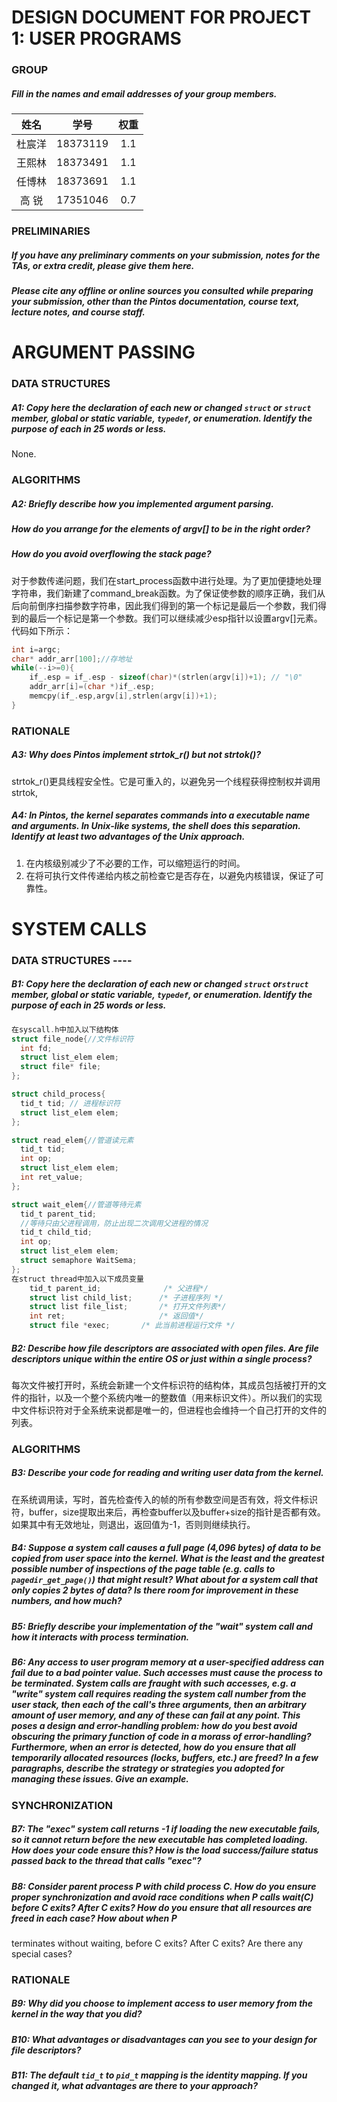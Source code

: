 

# DESIGN DOCUMENT FOR PROJECT 1: USER PROGRAMS

### GROUP 

##### Fill in the names and email addresses of your group members.



|  姓名  |   学号   | 权重 |
| :----: | :------: | :--: |
| 杜宸洋 | 18373119 | 1.1  |
| 王熙林 | 18373491 | 1.1  |
| 任博林 | 18373691 | 1.1  |
| 高  锐 | 17351046 | 0.7  |



### PRELIMINARIES

##### If you have any preliminary comments on your submission, notes for the TAs, or extra credit, please give them here.

##### Please cite any offline or online sources you consulted while preparing your submission, other than the Pintos documentation, course text, lecture notes, and course staff.

<div STYLE="page-break-after: always;"></div>

# ARGUMENT PASSING


### DATA STRUCTURES

##### A1: Copy here the declaration of each new or changed `struct` or `struct` member, global or static variable, `typedef`, or enumeration.  Identify the purpose of each in 25 words or less.

None.

### ALGORITHMS

##### A2: Briefly describe how you implemented argument parsing.  

##### How do you arrange for the elements of argv[] to be in the right order?

##### How do you avoid overflowing the stack page?

对于参数传递问题，我们在start_process函数中进行处理。为了更加便捷地处理字符串，我们新建了command_break函数。为了保证使参数的顺序正确，我们从后向前倒序扫描参数字符串，因此我们得到的第一个标记是最后一个参数，我们得到的最后一个标记是第一个参数。我们可以继续减少esp指针以设置argv[]元素。代码如下所示：
```c
int i=argc;
char* addr_arr[100];//存地址
while(--i>=0){
    if_.esp = if_.esp - sizeof(char)*(strlen(argv[i])+1); // "\0"
    addr_arr[i]=(char *)if_.esp;
    memcpy(if_.esp,argv[i],strlen(argv[i])+1);
}
```

### RATIONALE 

##### A3: Why does Pintos implement strtok_r() but not strtok()?

strtok_r()更具线程安全性。它是可重入的，以避免另一个线程获得控制权并调用strtok,

##### A4: In Pintos, the kernel separates commands into a executable name and arguments.  In Unix-like systems, the shell does this separation.  Identify at least two advantages of the Unix approach.

1. 在内核级别减少了不必要的工作，可以缩短运行的时间。
2. 在将可执行文件传递给内核之前检查它是否存在，以避免内核错误，保证了可靠性。

# SYSTEM CALLS

### DATA STRUCTURES ----

##### B1: Copy here the declaration of each new or changed `struct` or`struct` member, global or static variable, `typedef`, or enumeration.  Identify the purpose of each in 25 words or less.
```c
在syscall.h中加入以下结构体
struct file_node{//文件标识符
  int fd;
  struct list_elem elem; 
  struct file* file; 
};

struct child_process{
  tid_t tid; // 进程标识符
  struct list_elem elem;
};

struct read_elem{//管道读元素
  tid_t tid;
  int op;
  struct list_elem elem;
  int ret_value;
};

struct wait_elem{//管道等待元素
  tid_t parent_tid;
  //等待只由父进程调用，防止出现二次调用父进程的情况
  tid_t child_tid;
  int op;
  struct list_elem elem;
  struct semaphore WaitSema;
};
在struct thread中加入以下成员变量
    tid_t parent_id;              /* 父进程*/
    struct list child_list;      /* 子进程序列 */
    struct list file_list;       /* 打开文件列表*/
    int ret;                     /* 返回值*/
    struct file *exec;       /* 此当前进程运行文件 */
```
##### B2: Describe how file descriptors are associated with open files. Are file descriptors unique within the entire OS or just within a single process?

每次文件被打开时，系统会新建一个文件标识符的结构体，其成员包括被打开的文件的指针，以及一个整个系统内唯一的整数值（用来标识文件）。所以我们的实现中文件标识符对于全系统来说都是唯一的，但进程也会维持一个自己打开的文件的列表。

### ALGORITHMS 

##### B3: Describe your code for reading and writing user data from the kernel.

在系统调用读，写时，首先检查传入的帧的所有参数空间是否有效，将文件标识符，buffer，size提取出来后，再检查buffer以及buffer+size的指针是否都有效。如果其中有无效地址，则退出，返回值为-1，否则则继续执行。

##### B4: Suppose a system call causes a full page (4,096 bytes) of data to be copied from user space into the kernel.  What is the least and the greatest possible number of inspections of the page table (e.g. calls to `pagedir_get_page()`) that might result?  What about for a system call that only copies 2 bytes of data?  Is there room for improvement in these numbers, and how much?



##### B5: Briefly describe your implementation of the "wait" system call and how it interacts with process termination.

##### B6: Any access to user program memory at a user-specified address can fail due to a bad pointer value.  Such accesses must cause the process to be terminated.  System calls are fraught with such accesses, e.g. a "write" system call requires reading the system call number from the user stack, then each of the call's three arguments, then an arbitrary amount of user memory, and any of these can fail at any point.  This poses a design and error-handling problem: how do you best avoid obscuring the primary function of code in a morass of error-handling?  Furthermore, when an error is detected, how do you ensure that all temporarily allocated resources (locks, buffers, etc.) are freed?  In a few paragraphs, describe the strategy or strategies you adopted for managing these issues.  Give an example.
### SYNCHRONIZATION 

##### B7: The "exec" system call returns -1 if loading the new executable fails, so it cannot return before the new executable has completed loading.  How does your code ensure this?  How is the load success/failure status passed back to the thread that calls "exec"?
##### B8: Consider parent process P with child process C.  How do you ensure proper synchronization and avoid race conditions when P calls wait(C) before C exits?  After C exits?  How do you ensure that all resources are freed in each case?  How about when P
terminates without waiting, before C exits?  After C exits?  Are there any special cases?
### RATIONALE 

##### B9: Why did you choose to implement access to user memory from the kernel in the way that you did?
##### B10: What advantages or disadvantages can you see to your design for file descriptors?

##### B11: The default `tid_t` to `pid_t` mapping is the identity mapping. If you changed it, what advantages are there to your approach?